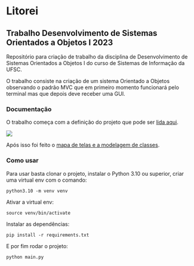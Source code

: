 # Litorei
## Trabalho Desenvolvimento de Sistemas Orientados a Objetos I 2023

Repositório para criação de trabalho da disciplina de Desenvolvimento de Sistemas Orientados a Objetos I do curso de Sistemas de Informação da UFSC.

O trabalho consiste na criação de um sistema Orientado a Objetos observando o padrão MVC que em primeiro momento funcionará pelo terminal mas que depois deve receber uma GUI.

### Documentação

O trabalho começa com a definição do projeto que pode ser [lida aqui]().

![](https://github.com/GuiJR777/trabalho_dsoo_2023/blob/main/images/logo.png)

Após isso foi feito o [mapa de telas e a modelagem de classes](https://miro.com/app/board/uXjVMZAc4QA=/?share_link_id=995939172948).


### Como usar

Para usar basta clonar o projeto, instalar o Python 3.10 ou superior, criar uma virtual env com o comando:

```shell
python3.10 -m venv venv
```

Ativar a virtual env:

```shell
source venv/bin/activate
```

Instalar as dependências:

```shell
pip install -r requirements.txt
```

E por fim rodar o projeto:

```shell
python main.py
```
